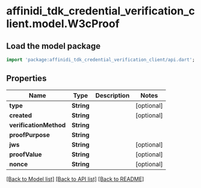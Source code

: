 # affinidi_tdk_credential_verification_client.model.W3cProof

## Load the model package
```dart
import 'package:affinidi_tdk_credential_verification_client/api.dart';
```

## Properties
Name | Type | Description | Notes
------------ | ------------- | ------------- | -------------
**type** | **String** |  | [optional] 
**created** | **String** |  | [optional] 
**verificationMethod** | **String** |  | 
**proofPurpose** | **String** |  | 
**jws** | **String** |  | [optional] 
**proofValue** | **String** |  | [optional] 
**nonce** | **String** |  | [optional] 

[[Back to Model list]](../README.md#documentation-for-models) [[Back to API list]](../README.md#documentation-for-api-endpoints) [[Back to README]](../README.md)


